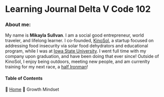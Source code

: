 # Learning Journal Delta V Code 102

### About me:
My name is **Mikayla Sullvan**. I am a social good entrepreneur, world traveler, and lifelong learner.  I co-founded, [KinoSol](https://www.getkinosol.com), a startup focused on addressing food insecurity via solar food dehydrators and educational program, while I was at [Iowa State University](https://www.iastate.edu). I went full time with my company upon graduation, and have been doing that ever since! Outside of KinoSol, I enjoy being outdoors, meeting new people, and am currenlty training for my next race, a [half Ironman](https://www.ironman.com/im703-des-moines)! 

#### Table of Contents
:small_blue_diamond: [Home](/README.md)
:small_blue_diamond: Growth Mindset
